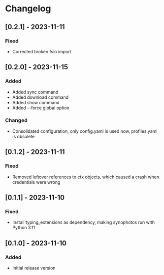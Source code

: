 # Changelog

## [0.2.1] - 2023-11-11

### Fixed

- Corrected broken fsio import

## [0.2.0] - 2023-11-15

### Added

- Added sync command
- Added download command
- Added show command
- Added --force global option

### Changed

- Consolidated configuration, only config.yaml is used now, profiles.yaml is obsolete

## [0.1.2] - 2023-11-11

### Fixed

- Removed leftover references to ctx objects, which caused a crash when credentials were wrong

## [0.1.1] - 2023-11-10

### Fixed

- Install typing_extensions as dependency, making synophotos run with Python 3.11

## [0.1.0] - 2023-11-10

### Added

- Initial release version
